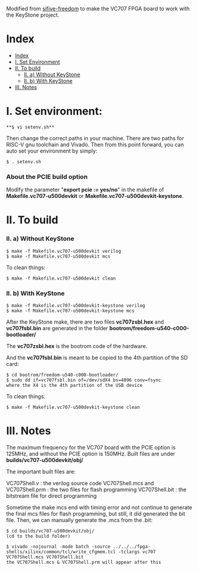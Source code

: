 Modified from [sifive-freedom](https://github.com/sifive/freedom) to make the VC707 FPGA board to work with the KeyStone project.

# Index

- [Index](#index)
- [I. Set Environment](#i-set-environment)
- [II. To build](#ii-to-build)
  * [II. a) Without KeyStone](#ii-a-without-keystone)
  * [II. b) With KeyStone](#ii-b-with-keystone)
- [III. Notes](#iii-notes)

# I. Set environment:

	**$ vi setenv.sh**

Then change the correct paths in your machine. There are two paths for RISC-V gnu toolchain and Vivado.	Then from this point forward, you can auto set your environment by simply:

	$ . setenv.sh

### About the PCIE build option

Modify the parameter "**export pcie := yes/no**" in the makefile of **Makefile.vc707-u500devkit** or **Makefile.vc707-u500devkit-keystone**.

# II. To build

### II. a) Without KeyStone

	$ make -f Makefile.vc707-u500devkit verilog
	$ make -f Makefile.vc707-u500devkit mcs
	
To clean things:
	
	$ make -f Makefile.vc707-u500devkit clean

### II. b) With KeyStone

	$ make -f Makefile.vc707-u500devkit-keystone verilog
	$ make -f Makefile.vc707-u500devkit-keystone mcs

After the KeyStone make, there are two files **vc707zsbl.hex** and **vc707fsbl.bin** are generated in the folder **bootrom/freedom-u540-c000-bootloader/**

The **vc707zsbl.hex** is the bootrom code of the hardware.

And the **vc707fsbl.bin** is meant to be copied to the 4th partition of the SD card:

	$ cd bootrom/freedom-u540-c000-bootloader/
	$ sudo dd if=vc707fsbl.bin of=/dev/sdX4 bs=4096 conv=fsync
	where the X4 is the 4th partition of the USB device
	
To clean things:

	$ make -f Makefile.vc707-u500devkit-keystone clean

# III. Notes

The maximum frequency for the VC707 board with the PCIE option is 125MHz, and without the PCIE option is 150MHz. Built files are under **builds/vc707-u500devkit/obj/**

The important built files are:
	
   VC707Shell.v				: the verilog source code
   VC707Shell.mcs and VC707Shell.prm	: the two files for flash programming
   VC707Shell.bit			: the bitstream file for direct programming

Sometime the make mcs end with timing error and not continue to generate the final mcs files for flash programming, but still, it did generated the bit file. Then, we can manually generate the .mcs from the .bit:

	$ cd builds/vc707-u500devkit/obj/
	(cd to the build folder)
	
	$ vivado -nojournal -mode batch -source ../../../fpga-shells/xilinx/common/tcl/write_cfgmem.tcl -tclargs vc707 VC707Shell.mcs VC707Shell.bit
	the VC707Shell.mcs & VC707Shell.prm will appear after this
